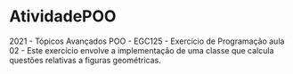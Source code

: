 # AtividadePOO
2021 - Tópicos Avançados POO - EGC125 - Exercício de Programação aula 02 - Este exercício envolve a implementação de uma classe que calcula questões relativas a figuras geométricas.
